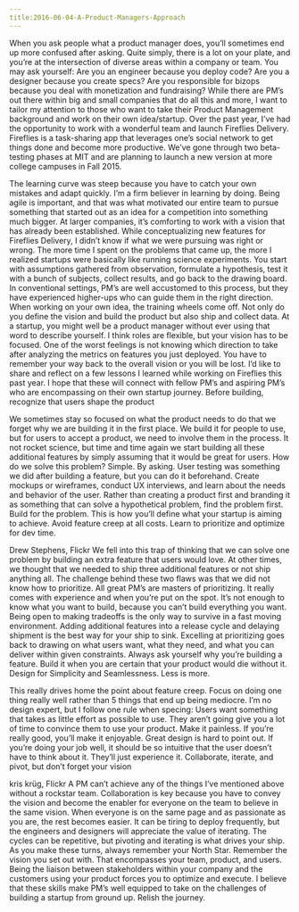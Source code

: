 ```yaml
---
title:2016-06-04-A-Product-Managers-Approach
---
```


When you ask people what a product manager does, you’ll sometimes end up more confused after asking. Quite simply, there is a lot on your plate, and you’re at the intersection of diverse areas within a company or team.
You may ask yourself:
Are you an engineer because you deploy code?
Are you a designer because you create specs?
Are you responsible for bizops because you deal with monetization and fundraising?
While there are PM’s out there within big and small companies that do all this and more, I want to tailor my attention to those who want to take their Product Management background and work on their own idea/startup. Over the past year, I’ve had the opportunity to work with a wonderful team and launch Fireflies Delivery. Fireflies is a task-sharing app that leverages one’s social network to get things done and become more productive. We’ve gone through two beta-testing phases at MIT and are planning to launch a new version at more college campuses in Fall 2015.

The learning curve was steep because you have to catch your own mistakes and adapt quickly. I’m a firm believer in learning by doing. Being agile is important, and that was what motivated our entire team to pursue something that started out as an idea for a competition into something much bigger. At larger companies, it’s comforting to work with a vision that has already been established. While conceptualizing new features for Fireflies Delivery, I didn’t know if what we were pursuing was right or wrong. The more time I spent on the problems that came up, the more I realized startups were basically like running science experiments. You start with assumptions gathered from observation, formulate a hypothesis, test it with a bunch of subjects, collect results, and go back to the drawing board. In conventional settings, PM’s are well accustomed to this process, but they have experienced higher-ups who can guide them in the right direction.
When working on your own idea, the training wheels come off. Not only do you define the vision and build the product but also ship and collect data. At a startup, you might well be a product manager without ever using that word to describe yourself. I think roles are flexible, but your vision has to be focused. One of the worst feelings is not knowing which direction to take after analyzing the metrics on features you just deployed. You have to remember your way back to the overall vision or you will be lost. I’d like to share and reflect on a few lessons I learned while working on Fireflies this past year. I hope that these will connect with fellow PM’s and aspiring PM’s who are encompassing on their own startup journey.
Before building, recognize that users shape the product

We sometimes stay so focused on what the product needs to do that we forget why we are building it in the first place. We build it for people to use, but for users to accept a product, we need to involve them in the process. It not rocket science, but time and time again we start building all these additional features by simply assuming that it would be great for users. How do we solve this problem? Simple. By asking. User testing was something we did after building a feature, but you can do it beforehand. Create mockups or wireframes, conduct UX interviews, and learn about the needs and behavior of the user. Rather than creating a product first and branding it as something that can solve a hypothetical problem, find the problem first. Build for the problem. This is how you’ll define what your startup is aiming to achieve.
Avoid feature creep at all costs. Learn to prioritize and optimize for dev time.

Drew Stephens, Flickr
We fell into this trap of thinking that we can solve one problem by building an extra feature that users would love. At other times, we thought that we needed to ship three additional features or not ship anything all. The challenge behind these two flaws was that we did not know how to prioritize. All great PM’s are masters of prioritizing. It really comes with experience and when you’re put on the spot. It’s not enough to know what you want to build, because you can’t build everything you want. Being open to making tradeoffs is the only way to survive in a fast moving environment. Adding additional features into a release cycle and delaying shipment is the best way for your ship to sink. Excelling at prioritizing goes back to drawing on what users want, what they need, and what you can deliver within given constraints. Always ask yourself why you’re building a feature. Build it when you are certain that your product would die without it.
Design for Simplicity and Seamlessness. Less is more.

This really drives home the point about feature creep. Focus on doing one thing really well rather than 5 things that end up being mediocre. I’m no design expert, but I follow one rule when specing: Users want something that takes as little effort as possible to use. They aren’t going give you a lot of time to convince them to use your product. Make it painless. If you’re really good, you’ll make it enjoyable. Great design is hard to point out. If you’re doing your job well, it should be so intuitive that the user doesn’t have to think about it. They’ll just experience it.
Collaborate, iterate, and pivot, but don’t forget your vision

kris krüg, Flickr
A PM can’t achieve any of the things I’ve mentioned above without a rockstar team. Collaboration is key because you have to convey the vision and become the enabler for everyone on the team to believe in the same vision. When everyone is on the same page and as passionate as you are, the rest becomes easier. It can be tiring to deploy frequently, but the engineers and designers will appreciate the value of iterating. The cycles can be repetitive, but pivoting and iterating is what drives your ship. As you make these turns, always remember your North Star. Remember the vision you set out with. That encompasses your team, product, and users.
Being the liaison between stakeholders within your company and the customers using your product forces you to optimize and execute. I believe that these skills make PM’s well equipped to take on the challenges of building a startup from ground up.
Relish the journey.
